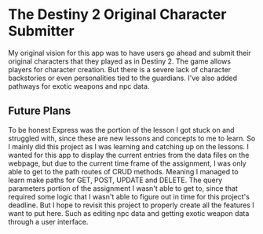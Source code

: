 # The Destiny 2 Original Character Submitter
My original vision for this app was to have users go ahead and submit their original characters that they played as in Destiny 2. The game allows players for character creation. But there is a severe lack of character backstories or even personalities tied to the guardians. I've also added pathways for exotic weapons and npc data. 

## Future Plans
To be honest Express was the portion of the lesson I got stuck on and struggled with, since these are new lessons and concepts to me to learn. So I mainly did this project as I was learning and catching up on the lessons. I wanted for this app to display the current entries from the data files on the webpage, but due to the current time frame of the assignment, I was only able to get to the path routes of CRUD methods. Meaning I managed to learn make paths for GET, POST, UPDATE and DELETE. The query parameters portion of the assignment I wasn't able to get to, since that required some logic that I wasn't able to figure out in time for this project's deadline. But I hope to revisit this project to properly create all the features I want to put here. Such as editing npc data and getting exotic weapon data through a user interface. 